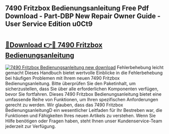 ## 7490 Fritzbox Bedienungsanleitung Free Pdf Download - Part-DBP New Repair Owner Guide - User Service Edition u0Ct9

# <h2><a href="http://df5g90h.blite.top/?on=7490+Fritzbox+Bedienungsanleitung">🔗Download 👉🔴 7490 Fritzbox Bedienungsanleitung</a></h2>

[![7490 Fritzbox Bedienungsanleitung new download](https://i.imgur.com/lujVjoI.png)](http://df5g90h.blite.top/?on=7490+Fritzbox+Bedienungsanleitung)
Fehlerbehebung leicht gemacht Dieses Handbuch bietet wertvolle Einblicke in die Fehlerbehebung bei häufigen Problemen mit Ihrem neuen 7490 Fritzbox Bedienungsanleitung. Bitte überprüfen Sie den Paketinhalt, um sicherzustellen, dass Sie über alle erforderlichen Komponenten verfügen, bevor Sie fortfahren. Dieses 7490 Fritzbox Bedienungsanleitung bietet eine umfassende Reihe von Funktionen, um Ihren spezifischen Anforderungen gerecht zu werden. Wir glauben, dass das 7490 Fritzbox BedienungsanleitungD ein wesentlicher Leitfaden für Ihr Bestreben war, die Funktionen und Fähigkeiten Ihres neuen Artikels zu verstehen. Wenn Sie Hilfe benötigen oder Fragen haben, steht Ihnen unser Kundenservice-Team jederzeit zur Verfügung.
